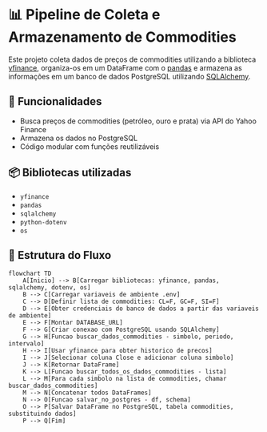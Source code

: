 # 📊 Pipeline de Coleta e Armazenamento de Commodities

Este projeto coleta dados de preços de commodities utilizando a biblioteca [yfinance](https://pypi.org/project/yfinance/), organiza-os em um DataFrame com o [pandas](https://pandas.pydata.org/) e armazena as informações em um banco de dados PostgreSQL utilizando [SQLAlchemy](https://www.sqlalchemy.org/).

## 🚀 Funcionalidades
- Busca preços de commodities (petróleo, ouro e prata) via API do Yahoo Finance
- Armazena os dados no PostgreSQL
- Código modular com funções reutilizáveis

## 📦 Bibliotecas utilizadas
- `yfinance`
- `pandas`
- `sqlalchemy`
- `python-dotenv`
- `os`

## 📂 Estrutura do Fluxo

```mermaid
flowchart TD
    A[Inicio] --> B[Carregar bibliotecas: yfinance, pandas, sqlalchemy, dotenv, os]
    B --> C[Carregar variaveis de ambiente .env]
    C --> D[Definir lista de commodities: CL=F, GC=F, SI=F]
    D --> E[Obter credenciais do banco de dados a partir das variaveis de ambiente]
    E --> F[Montar DATABASE_URL]
    F --> G[Criar conexao com PostgreSQL usando SQLAlchemy]
    G --> H[Funcao buscar_dados_commodities - simbolo, periodo, intervalo]
    H --> I[Usar yfinance para obter historico de precos]
    I --> J[Selecionar coluna Close e adicionar coluna simbolo]
    J --> K[Retornar DataFrame]
    K --> L[Funcao buscar_todos_os_dados_commodities - lista]
    L --> M[Para cada simbolo na lista de commodities, chamar buscar_dados_commodities]
    M --> N[Concatenar todos DataFrames]
    N --> O[Funcao salvar_no_postgres - df, schema]
    O --> P[Salvar DataFrame no PostgreSQL, tabela commodities, substituindo dados]
    P --> Q[Fim]
